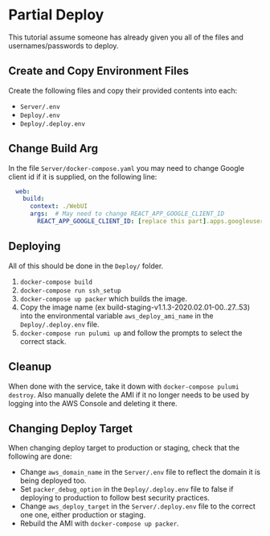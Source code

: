 # Partial Deploy

This tutorial assume someone has already given you all of the files and usernames/passwords to deploy.

## Create and Copy Environment Files

Create the following files and copy their provided contents into each:

- `Server/.env`
- `Deploy/.env`
- `Deploy/.deploy.env`

## Change Build Arg

In the file `Server/docker-compose.yaml` you may need to change Google client id if it is supplied, on the following line:

```yaml
  web:
    build:
      context: ./WebUI
      args:  # May need to change REACT_APP_GOOGLE_CLIENT_ID
        REACT_APP_GOOGLE_CLIENT_ID: [replace this part].apps.googleusercontent.com
```

## Deploying

All of this should be done in the `Deploy/` folder.

1. `docker-compose build`
1. `docker-compose run ssh_setup`
1. `docker-compose up packer` which builds the image.
1. Copy the image name (ex build-staging-v1.1.3-2020.02.01-00..27..53) into the environmental variable `aws_deploy_ami_name` in the `Deploy/.deploy.env` file.
1. `docker-compose run pulumi up` and follow the prompts to select the correct stack.

## Cleanup

When done with the service, take it down with `docker-compose pulumi destroy`. Also manually delete the AMI if it no longer needs to be used by logging into the AWS Console and deleting it there.

## Changing Deploy Target 

When changing deploy target to production or staging, check that the following are done:
- Change `aws_domain_name` in the `Server/.env` file to reflect the domain it is being deployed too.
- Set `packer_debug_option` in the `Deploy/.deploy.env` file to false if deploying to production to follow best security practices.
- Change `aws_deploy_target` in the `Server/.deploy.env` file to the correct one one, either production or staging.
- Rebuild the AMI with `docker-compose up packer`.
